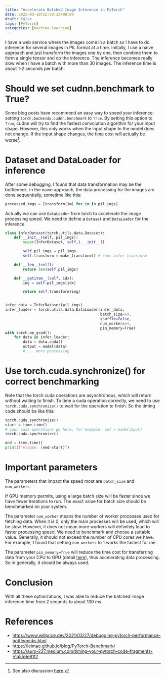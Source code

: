 ```yaml
---
title: "Accelerate Batched Image Inference in PyTorch"
date: 2022-03-18T22:59:33+08:00
draft: false
tags: [PyTorch]
categories: [machine-learning]
---
```


I have a web service where the images come in a batch so I have to do inference for several images in PIL format at a time.
Initially, I use a naive approach and just transform the images one by one,
then combine them to form a single tensor and do the inference.
The inference becomes really slow when I have a batch with more than 30 images.
The inference time is about 1-2 seconds per batch.

<!--more-->

# Should we set cudnn.benchmark to True?

Some blog posts have recommend an easy way to speed your inference: setting `torch.backends.cudnn.benchmark` to `True`.
By setting this option to `True`, cudnn will try to find the fastest convolution algorithm for your input shape.
However, this only works when the input shape to the model does not change.
If the input shape changes, the time cost will actually be worse[^1].

# Dataset and DataLoader for inference

After some debugging, I found that data transformation may be the bottleneck.
In the naive approach, the data processing for the images are done sequentially,
sometime like this:

```python
processed_imgs = [transform(im) for im in pil_imgs]
```

Actually we can use `DataLoader` from torch to accelerate the image processing speed.
We need to define a `Dataset` and `DataLoader` for the inference.

```python
class InferDataset(torch.utils.data.Dataset):
    def __init__(self, pil_imgs):
        super(InferDataset, self,).__init__()

        self.pil_imgs = pil_imgs
        self.transform = make_transform() # some infer transform

    def __len__(self):
        return len(self.pil_imgs)

    def __getitem__(self, idx):
        img = self.pil_imgs[idx]

        return self.transform(img)


infer_data = InferDataset(pil_imgs)
infer_loader = torch.utils.data.DataLoader(infer_data,
                                           batch_size=64,
                                           shuffle=False,
                                           num_workers=4,
                                           pin_memory=True)
with torch.no_grad():
    for data in infer_loader:
        data = data.cuda()
        output = model(data)
        # ... more processing
```

# Use torch.cuda.synchronize() for correct benchmarking

Note that the torch cuda operations are asynchronous, which will return without waiting to finish.
To time a cuda operation correctly, we need to use `torch.cuda.synchronize()` to wait for the operation to finish.
So the timing code should be like this:

```python
torch.cuda.synchronize()
start = time.time()
# your cuda operations go here, for example, out = mode(input)
torch.cuda.synchronize()

end = time.time()
print(f"elapse: {end-start}")
```

# Important parameters

The parameters that impact the speed most are `batch_size` and `num_workers`.

If GPU memory permits, using a large batch size will be faster since we have fewer iterations to run.
The exact value for batch size should be benchmarked on your system.

The parameter `num_worker` means the number of worker processes used for fetching data.
When it is 0, only the main processes will be used, which will be slow.
However, it does not mean more workers will definitely lead to faster processing speed.
We need to benchmark and choose a suitable value.
Generally, it should not exceed the number of CPU cores we have.
For example, I found that setting `num_workers` to 1 works the fastest for me.

The parameter `pin_memory=True` will reduce the time cost for transferring data from your CPU to GPU
(detail [here](https://developer.nvidia.com/blog/how-optimize-data-transfers-cuda-cc/)), thus accelerating data processing.
So in generally, it should be always used.

# Conclusion

With all these optimizations, I was able to reduce the batched image inference time from 2 seconds to about 100 ms.

# References

+ https://www.willprice.dev/2021/03/27/debugging-pytorch-performance-bottlenecks.html
+ https://leimao.github.io/blog/PyTorch-Benchmark/
+ https://auro-227.medium.com/timing-your-pytorch-code-fragments-e1a556e81f2

[^1]: See also discussion [here](https://discuss.pytorch.org/t/what-does-torch-backends-cudnn-benchmark-do/5936/31?u=jdhao).
